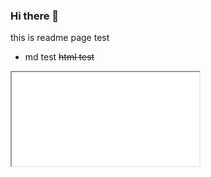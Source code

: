 ### Hi there 👋
this is readme page test
- md test
<s>html test</s>
<iframe src="://codepen.io/thetime50/full/dyowVWE" />
<iframe src="://thetime50.github.io/show-pages/t-rex-runner-zero/components/neterror/resources/neterror.html" />
<script>
  console.log('hello script')
 </script>


<!--
**thetime50/thetime50** is a ✨ _special_ ✨ repository because its `README.md` (this file) appears on your GitHub profile.

Here are some ideas to get you started:

- 🔭 I’m currently working on ...
- 🌱 I’m currently learning ...
- 👯 I’m looking to collaborate on ...
- 🤔 I’m looking for help with ...
- 💬 Ask me about ...
- 📫 How to reach me: ...
- 😄 Pronouns: ...
- ⚡ Fun fact: ...
-->
